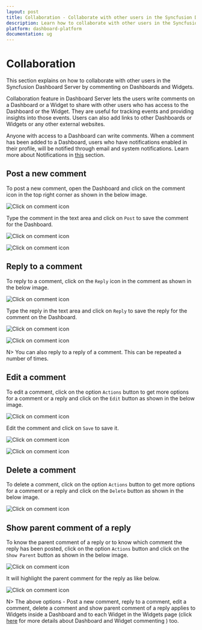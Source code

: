 ```yaml
---
layout: post
title: Collaboration - Collaborate with other users in the Syncfusion Dashboard Server by commenting on Dashboards and Widgets.
description: Learn how to collaborate with other users in the Syncfusion Dashboard Server by commenting on Dashboards and Widgets.
platform: dashboard-platform
documentation: ug
---
```


# Collaboration

This section explains on how to collaborate with other users in the Syncfusion Dashboard Server by commenting on Dashboards and Widgets.

Collaboration feature in Dashboard Server lets the users write comments on a Dashboard or a Widget to share with other users who has access to the Dashboard or the Widget. They are useful for tracking events and providing insights into those events. Users can also add links to other Dashboards or Widgets or any other external websites. 

Anyone with access to a Dashboard can write comments. When a comment has been added to a Dashboard, users who have notifications enabled in their profile, will be notified through email and system notifications. Learn more about Notifications in [this](/en-us/dashboard-platform/dashboard-server/notifications) section.

## Post a new comment

To post a new comment, open the Dashboard and click on the comment icon in the top right corner as shown in the below image.

![Click on comment icon](images/comment-button.png)

Type the comment in the text area and click on `Post` to save the comment for the Dashboard.

![Click on comment icon](images/comment-post.png)

![Click on comment icon](images/comment-saved.png)


## Reply to a comment

To reply to a comment, click on the `Reply` icon in the comment as shown in the below image.

![Click on comment icon](images/comment-reply-icon-click.png)

Type the reply in the text area and click on `Reply` to save the reply for the comment on the Dashboard.

![Click on comment icon](images/comment-reply-button.png)

![Click on comment icon](images/comment-reply-saved.png)

N> You can also reply to a reply of a comment. This can be repeated a number of times.

## Edit a comment

To edit a comment, click on the option `Actions` button to get more options for a comment or a reply and click on the `Edit` button as shown in the below image.

![Click on comment icon](images/comment-edit-button.png)

Edit the comment and click on `Save` to save it.

![Click on comment icon](images/comment-edited.png)

![Click on comment icon](images/comment-edit-saved.png)

## Delete a comment

To delete a comment, click on the option `Actions` button to get more options for a comment or a reply and click on the `Delete` button as shown in the below image.

![Click on comment icon](images/comment-delete-button.png)

## Show parent comment of a reply

To know the parent comment of a reply or to know which comment the reply has been posted, click on the option `Actions` button and click on the `Show Parent` button as shown in the below image.

![Click on comment icon](images/comment-show-parent-button.png)

It will highlight the parent comment for the reply as like below.

![Click on comment icon](images/comment-show-parent.png)

N> The above options - Post a new comment, reply to a comment, edit a comment, delete a comment and show parent comment of a reply applies to Widgets inside a Dashboard and to each Widget in the Widgets page (click [here](/en-us/dashboard-platform/dashboard-designer/compose-dashboard/commenting-dashboard-and-widget) for more details about Dashboard and Widget commenting ) too.